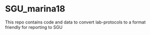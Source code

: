 # SGU_marina18

This repo contains code and data to convert lab-protocols to a format friendly for reporting to SGU

